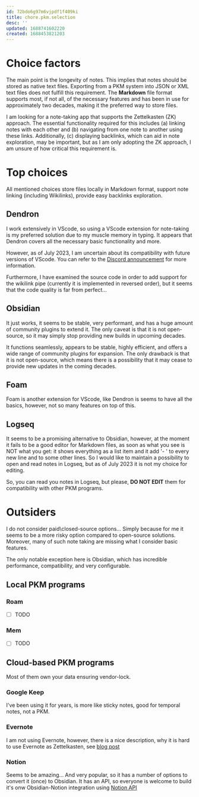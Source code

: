 ```yaml
---
id: 72bdo6g97m6vjpdf1f409ki
title: chore.pkm.selection
desc: ''
updated: 1688741602220
created: 1688453821203
---
```

# Choice factors

The main point is the longevity of notes. This implies that notes
should be stored as native text files. Exporting from a PKM system
into JSON or XML text files does not fulfill this requirement. The
__Markdown__ file format supports most, if not all, of the necessary
features and has been in use for approximately two decades, making it
the preferred way to store files.

I am looking for a note-taking app that supports the Zettelkasten (ZK)
approach. The essential functionality required for this includes (a)
linking notes with each other and (b) navigating from one note to
another using these links. Additionally, (c) displaying backlinks,
which can aid in note exploration, may be important, but as I am only
adopting the ZK approach, I am unsure of how critical this requirement
is.


# Top choices

All mentioned choices store files locally in Markdown format, support note linking (including Wikilinks), provide easy backlinks exploration. 


## Dendron
    
I work extensively in VScode, so using a VScode extension for
note-taking is my preferred solution due to my muscle memory in
typing. It appears that Dendron covers all the necessary basic
functionality and more.
 
However, as of July 2023, I am uncertain about its compatibility with
future versions of VScode. You can refer to the [Discord
announcement](https://discord.com/channels/717965437182410783/737323300967022732/1072563304289030164)
for more information. 


Furthermore, I have examined the source code in order to add support
for the wikilink pipe (currently it is implemented in reversed order),
but it seems that the code quality is far from perfect...
     

## Obsidian

It just works, it seems to be stable, very performant, and has a huge
amount of community plugins to extend it. The only caveat is that it
is not open-source, so it may simply stop providing new builds in
upcoming decades. 

It functions seamlessly, appears to be stable, highly efficient, and
offers a wide range of community plugins for expansion. The only
drawback is that it is not open-source, which means there is a
possibility that it may cease to provide new updates in the coming
decades.


## Foam

Foam is another extension for VScode, like Dendron is seems to have
all the basics, however, not so many features on top of this.


## Logseq

It seems to be a promising alternative to Obsidian, however, at the
moment it fails to be a good editor for Markdown files, as soon as
what you see is NOT what you get: it shows everything as a list item
and it add '- ' to every new line and to some other lines. So I would
like to maintain a possibility to open and read notes in Logseq, but
as of July 2023 it is not my choice for editing.

So, you can read you notes in Logseq, but please, __DO NOT EDIT__ them
for compatibility with other PKM programs.


# Outsiders

I do not consider paid\closed-source options... Simply because for me
it seems to be a more risky option compared to open-source solutions.
Moreover, many of such note taking are missing what I consider basic
features.

The only notable exception here is Obsidian, which has incredible
performance, compatibility, and very configurable. 

## Local PKM programs

### Roam
- [ ] TODO

### Mem
- [ ] TODO

## Cloud-based PKM programs

Most of them own your data ensuring vendor-lock. 

### Google Keep

I've been using it for years, is more like sticky notes, good for
temporal notes, not a PKM.

### Evernote

I am not using Evernote, however, there is a nice description, why it
is hard to use Evernote as Zettelkasten, see [blog post](https://mattgiaro.com/evernote-zettelkasten/)

### Notion
Seems to be amazing... And very popular, so it has a number of options
to convert it (once) to Obsidian.  It has an API, so everyone is
welcome to build it's onw Obsidian-Notion integration using [Notion
API](https://developers.notion.com/)
